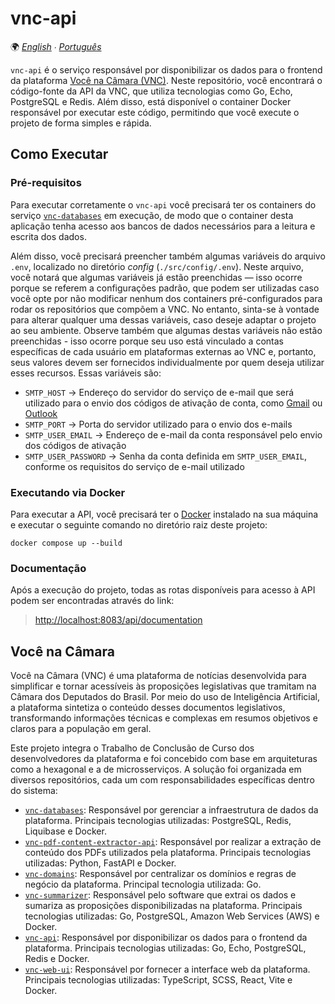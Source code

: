 # vnc-api

🌍 *[English](README.md) ∙ [Português](README_pt.md)*

`vnc-api` é o serviço responsável por disponibilizar os dados para o frontend da plataforma
[Você na Câmara (VNC)](#você-na-câmara). Neste repositório, você encontrará o código-fonte da API da VNC, que
utiliza tecnologias como Go, Echo, PostgreSQL e Redis. Além disso, está disponível o container Docker responsável
por executar este código, permitindo que você execute o projeto de forma simples e rápida.

## Como Executar

### Pré-requisitos

Para executar corretamente o `vnc-api` você precisará ter os containers do serviço
[`vnc-databases`](https://github.com/devlucassantos/vnc-databases) em execução, de modo que o container desta aplicação
tenha acesso aos bancos de dados necessários para a leitura e escrita dos dados.

Além disso, você precisará preencher também algumas variáveis do arquivo `.env`, localizado no diretório _config_
(`./src/config/.env`). Neste arquivo, você notará que algumas variáveis já estão preenchidas — isso ocorre porque se
referem a configurações padrão, que podem ser utilizadas caso você opte por não modificar nenhum dos containers
pré-configurados para rodar os repositórios que compõem a VNC. No entanto, sinta-se à vontade para alterar qualquer uma
dessas variáveis, caso deseje adaptar o projeto ao seu ambiente. Observe também que algumas destas variáveis não estão
preenchidas - isso ocorre porque seu uso está vinculado a contas específicas de cada usuário em plataformas externas ao
VNC e, portanto, seus valores devem ser fornecidos individualmente por quem deseja utilizar esses recursos. Essas
variáveis são:

* `SMTP_HOST` → Endereço do servidor do serviço de e-mail que será utilizado para o envio dos códigos de ativação de
  conta, como [Gmail](https://support.google.com/a/answer/176600?hl=pt-BR) ou
  [Outlook](https://support.microsoft.com/pt-br/office/configura%C3%A7%C3%B5es-pop-imap-e-smtp-para-outlook-com-d088b986-291d-42b8-9564-9c414e2aa040)
* `SMTP_PORT` → Porta do servidor utilizado para o envio dos e-mails
* `SMTP_USER_EMAIL` → Endereço de e-mail da conta responsável pelo envio dos códigos de ativação
* `SMTP_USER_PASSWORD` → Senha da conta definida em `SMTP_USER_EMAIL`, conforme os requisitos do serviço de e-mail 
  utilizado

### Executando via Docker

Para executar a API, você precisará ter o [Docker](https://www.docker.com) instalado na sua máquina e executar o
seguinte comando no diretório raiz deste projeto:

````shell
docker compose up --build
````

### Documentação

Após a execução do projeto, todas as rotas disponíveis para acesso à API podem ser encontradas através do link:

> [http://localhost:8083/api/documentation](http://localhost:8083/api/documentation)

## Você na Câmara

Você na Câmara (VNC) é uma plataforma de notícias desenvolvida para simplificar e tornar acessíveis às proposições
legislativas que tramitam na Câmara dos Deputados do Brasil. Por meio do uso de Inteligência Artificial, a plataforma
sintetiza o conteúdo desses documentos legislativos, transformando informações técnicas e complexas em resumos objetivos
e claros para a população em geral.

Este projeto integra o Trabalho de Conclusão de Curso dos desenvolvedores da plataforma e foi concebido com base
em arquiteturas como a hexagonal e a de microsserviços. A solução foi organizada em diversos repositórios, cada um com
responsabilidades específicas dentro do sistema:

* [`vnc-databases`](https://github.com/devlucassantos/vnc-databases): Responsável por gerenciar a infraestrutura de
  dados da plataforma. Principais tecnologias utilizadas: PostgreSQL, Redis, Liquibase e Docker.
* [`vnc-pdf-content-extractor-api`](https://github.com/devlucassantos/vnc-pdf-content-extractor-api): Responsável por
  realizar a extração de conteúdo dos PDFs utilizados pela plataforma. Principais tecnologias utilizadas: Python,
  FastAPI e Docker.
* [`vnc-domains`](https://github.com/devlucassantos/vnc-domains): Responsável por centralizar os domínios e regras de
  negócio da plataforma. Principal tecnologia utilizada: Go.
* [`vnc-summarizer`](https://github.com/devlucassantos/vnc-summarizer): Responsável pelo software que extrai os dados e
  sumariza as proposições disponibilizadas na plataforma. Principais tecnologias utilizadas: Go, PostgreSQL, Amazon Web
  Services (AWS) e Docker.
* [`vnc-api`](https://github.com/devlucassantos/vnc-api): Responsável por disponibilizar os dados para o frontend da
  plataforma. Principais tecnologias utilizadas: Go, Echo, PostgreSQL, Redis e Docker.
* [`vnc-web-ui`](https://github.com/devlucassantos/vnc-web-ui): Responsável por fornecer a interface web da plataforma.
  Principais tecnologias utilizadas: TypeScript, SCSS, React, Vite e Docker.
